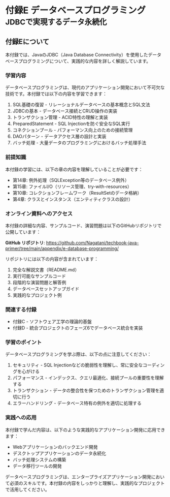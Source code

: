 # <b>付録E</b> <span>データベースプログラミング</span> <small>JDBCで実現するデータ永続化</small>

## 付録Eについて

本付録では、JavaのJDBC（Java Database Connectivity）を使用したデータベースプログラミングについて、実践的な内容を詳しく解説しています。

### 学習内容

データベースプログラミングは、現代のアプリケーション開発において不可欠な技術です。本付録では以下の内容を学習できます：

1. SQL基礎の復習 - リレーショナルデータベースの基本概念とSQL文法
2. JDBCの基本 - データベース接続とCRUD操作の実装
3. トランザクション管理 - ACID特性の理解と実装
4. PreparedStatement - SQL Injectionを防ぐ安全なSQL実行
5. コネクションプール - パフォーマンス向上のための接続管理
6. DAOパターン - データアクセス層の設計と実装
7. バッチ処理 - 大量データのプログラミングにおけるバッチ処理手法

### 前提知識

本付録の学習には、以下の章の内容を理解していることが必要です：

- 第14章: 例外処理（SQLException等のデータベース例外）
- 第15章: ファイルI/O（リソース管理、try-with-resources）
- 第10章: コレクションフレームワーク（ResultSetのデータ格納）
- 第4章: クラスとインスタンス（エンティティクラスの設計）

### オンライン資料へのアクセス

本付録の詳細な内容、サンプルコード、演習問題は以下のGitHubリポジトリで公開しています：

**GitHub リポジトリ**: https://github.com/Nagatani/techbook-java-primer/tree/main/appendix/e-database-programming/

リポジトリには以下の内容が含まれています：

1. 完全な解説文書（README.md）
2. 実行可能なサンプルコード
3. 段階的な演習問題と解答例
4. データベースセットアップガイド
5. 実践的なプロジェクト例

### 関連する付録

- 付録C - ソフトウェア工学の理論的基盤
- 付録D - 統合プロジェクトのフェーズ6でデータベース統合を実装

### 学習のポイント

データベースプログラミングを学ぶ際は、以下の点に注意してください：

1. セキュリティ - SQL Injectionなどの脆弱性を理解し、常に安全なコーディングを心がける
2. パフォーマンス - インデックス、クエリ最適化、接続プールの重要性を理解する
3. トランザクション - データの整合性を保つためのトランザクション管理を適切に行う
4. エラーハンドリング - データベース特有の例外を適切に処理する

### 実践への応用

本付録で学んだ内容は、以下のような実践的なアプリケーション開発に応用できます：

- Webアプリケーションのバックエンド開発
- デスクトップアプリケーションのデータ永続化
- バッチ処理システムの構築
- データ移行ツールの開発

データベースプログラミングは、エンタープライズアプリケーション開発において必須のスキルです。本付録の内容をしっかりと理解し、実践的なプロジェクトで活用してください。